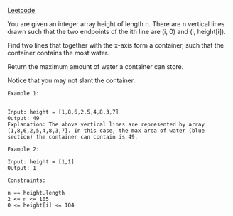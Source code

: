 [Leetcode]( https://leetcode.com/problems/container-with-most-water/description/ )

You are given an integer array height of length n. There are n vertical lines drawn such that the two endpoints of the ith line are (i, 0) and (i, height[i]).

Find two lines that together with the x-axis form a container, such that the container contains the most water.

Return the maximum amount of water a container can store.

Notice that you may not slant the container.

 
```
Example 1:


Input: height = [1,8,6,2,5,4,8,3,7]
Output: 49
Explanation: The above vertical lines are represented by array [1,8,6,2,5,4,8,3,7]. In this case, the max area of water (blue section) the container can contain is 49.
```
```
Example 2:

Input: height = [1,1]
Output: 1
```
 
```
Constraints:

n == height.length
2 <= n <= 105
0 <= height[i] <= 104
```